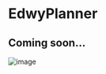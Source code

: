 # EdwyPlanner

## Coming soon...
![image](https://github.com/playfumo/edwyplanner/assets/74744603/465aafeb-af8f-4667-84d6-937368140cd4)
